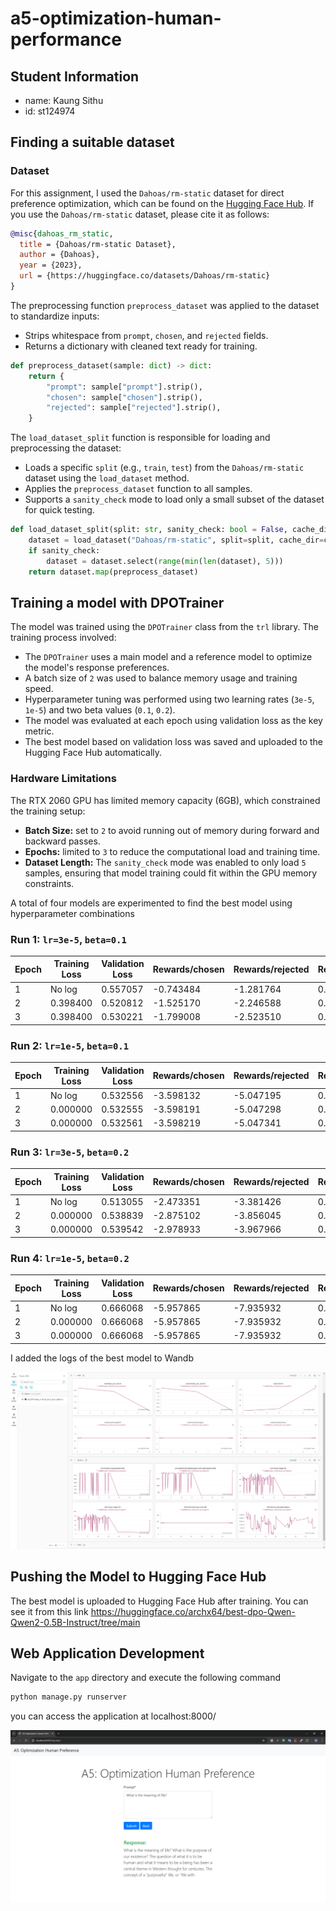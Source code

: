 # a5-optimization-human-performance

## Student Information

- name: Kaung Sithu
- id: st124974

## Finding a suitable dataset

### Dataset

For this assignment, I used the `Dahoas/rm-static` dataset for direct preference optimization, which can be found on the [Hugging Face Hub](https://huggingface.co/datasets/Dahoas/rm-static). If you use the `Dahoas/rm-static` dataset, please cite it as follows:

```bibtex
@misc{dahoas_rm_static,
  title = {Dahoas/rm-static Dataset},
  author = {Dahoas},
  year = {2023},
  url = {https://huggingface.co/datasets/Dahoas/rm-static}
}
```

The preprocessing function `preprocess_dataset` was applied to the dataset to standardize inputs:

- Strips whitespace from `prompt`, `chosen`, and `rejected` fields.
- Returns a dictionary with cleaned text ready for training.

```python
def preprocess_dataset(sample: dict) -> dict:
    return {
        "prompt": sample["prompt"].strip(),
        "chosen": sample["chosen"].strip(),
        "rejected": sample["rejected"].strip(),
    }
```

The `load_dataset_split` function is responsible for loading and preprocessing the dataset:

- Loads a specific `split` (e.g., `train`, `test`) from the `Dahoas/rm-static` dataset using the `load_dataset` method.
- Applies the `preprocess_dataset` function to all samples.
- Supports a `sanity_check` mode to load only a small subset of the dataset for quick testing.

```python
def load_dataset_split(split: str, sanity_check: bool = False, cache_dir: str = None) -> Dataset:
    dataset = load_dataset("Dahoas/rm-static", split=split, cache_dir=cache_dir)
    if sanity_check:
        dataset = dataset.select(range(min(len(dataset), 5)))
    return dataset.map(preprocess_dataset)
```

## Training a model with DPOTrainer

The model was trained using the `DPOTrainer` class from the `trl` library. The training process involved:

- The `DPOTrainer` uses a main model and a reference model to optimize the model's response preferences.
- A batch size of `2` was used to balance memory usage and training speed.
- Hyperparameter tuning was performed using two learning rates (`3e-5`, `1e-5`) and two beta values (`0.1`, `0.2`).
- The model was evaluated at each epoch using validation loss as the key metric.
- The best model based on validation loss was saved and uploaded to the Hugging Face Hub automatically.

### Hardware Limitations

The RTX 2060 GPU has limited memory capacity (6GB), which constrained the training setup:

- **Batch Size:** set to `2` to avoid running out of memory during forward and backward passes.
- **Epochs:** limited to `3` to reduce the computational load and training time.
- **Dataset Length:** The `sanity_check` mode was enabled to only load `5` samples, ensuring that model training could fit within the GPU memory constraints.

A total of four models are experimented to find the best model using hyperparameter combinations

### Run 1: `lr=3e-5`, `beta=0.1`

| Epoch | Training Loss | Validation Loss | Rewards/chosen | Rewards/rejected | Rewards/accuracies | Rewards/margins | Logps/chosen | Logps/rejected | Logits/chosen | Logits/rejected |
|-------|---------------|----------------|----------------|------------------|--------------------|-----------------|--------------|----------------|---------------|----------------|
| 1     | No log        | 0.557057       | -0.743484      | -1.281764        | 0.500000           | 0.538280        | -126.743866  | -150.153152    | -3.201709     | -2.860964      |
| 2     | 0.398400      | 0.520812       | -1.525170      | -2.246588        | 0.666667           | 0.724118        | -134.560730  | -159.801376    | -3.280670     | -2.917840      |
| 3     | 0.398400      | 0.530221       | -1.799008      | -2.523510        | 0.666667           | 0.724502        | -137.299118  | -162.570602    | -3.289494     | -2.933159      |

### Run 2: `lr=1e-5`, `beta=0.1`

| Epoch | Training Loss | Validation Loss | Rewards/chosen | Rewards/rejected | Rewards/accuracies | Rewards/margins | Logps/chosen | Logps/rejected | Logits/chosen | Logits/rejected |
|-------|---------------|----------------|----------------|------------------|--------------------|-----------------|--------------|----------------|---------------|----------------|
| 1     | No log        | 0.532556       | -3.598132      | -5.047195        | 0.666667           | 1.449063        | -137.299698  | -162.571487    | -3.289541     | -2.933217      |
| 2     | 0.000000      | 0.532555       | -3.598191      | -5.047298        | 0.666667           | 1.449107        | -137.299988  | -162.571991    | -3.289572     | -2.933255      |
| 3     | 0.000000      | 0.532561       | -3.598219      | -5.047341        | 0.666667           | 1.449122        | -137.300110  | -162.572220    | -3.289589     | -2.933276      |

### Run 3: `lr=3e-5`, `beta=0.2`

| Epoch | Training Loss | Validation Loss | Rewards/chosen | Rewards/rejected | Rewards/accuracies | Rewards/margins | Logps/chosen | Logps/rejected | Logits/chosen | Logits/rejected |
|-------|---------------|----------------|----------------|------------------|--------------------|-----------------|--------------|----------------|---------------|----------------|
| 1     | No log        | 0.513055       | -2.473351      | -3.381426        | 0.833333           | 0.908075        | -144.042526  | -171.149765    | -3.371381     | -3.099240      |
| 2     | 0.000000      | 0.538839       | -2.875102      | -3.856045        | 0.833333           | 0.980943        | -148.060043  | -175.899590    | -3.394568     | -3.172655      |
| 3     | 0.000000      | 0.539542       | -2.978933      | -3.967966        | 0.833333           | 0.989033        | -149.098358  | -177.015152    | -3.400038     | -3.186575      |

### Run 4: `lr=1e-5`, `beta=0.2`

| Epoch | Training Loss | Validation Loss | Rewards/chosen | Rewards/rejected | Rewards/accuracies | Rewards/margins | Logps/chosen | Logps/rejected | Logits/chosen | Logits/rejected |
|-------|---------------|----------------|----------------|------------------|--------------------|-----------------|--------------|----------------|---------------|----------------|
| 1     | No log        | 0.666068       | -5.957865      | -7.935932        | 0.833333           | 1.978067        | -149.098358  | -177.015152    | -3.400038     | -3.186575      |
| 2     | 0.000000      | 0.666068       | -5.957865      | -7.935932        | 0.833333           | 1.978067        | -149.098358  | -177.015152    | -3.400038     | -3.186575      |
| 3     | 0.000000      | 0.666068       | -5.957865      | -7.935932        | 0.833333           | 1.978067        | -149.098358  | -177.015152    | -3.400038     | -3.186575      |

I added the logs of the best model to Wandb

![Description](figures/wandb.PNG)

## Pushing the Model to Hugging Face Hub

The best model is uploaded to Hugging Face Hub after training. You can see it from this link <https://huggingface.co/archx64/best-dpo-Qwen-Qwen2-0.5B-Instruct/tree/main>

## Web Application Development

Navigate to the `app` directory and execute the following command

```zsh
python manage.py runserver
```

you can access the application at localhost:8000/

![Description](figures/webapp.PNG)
